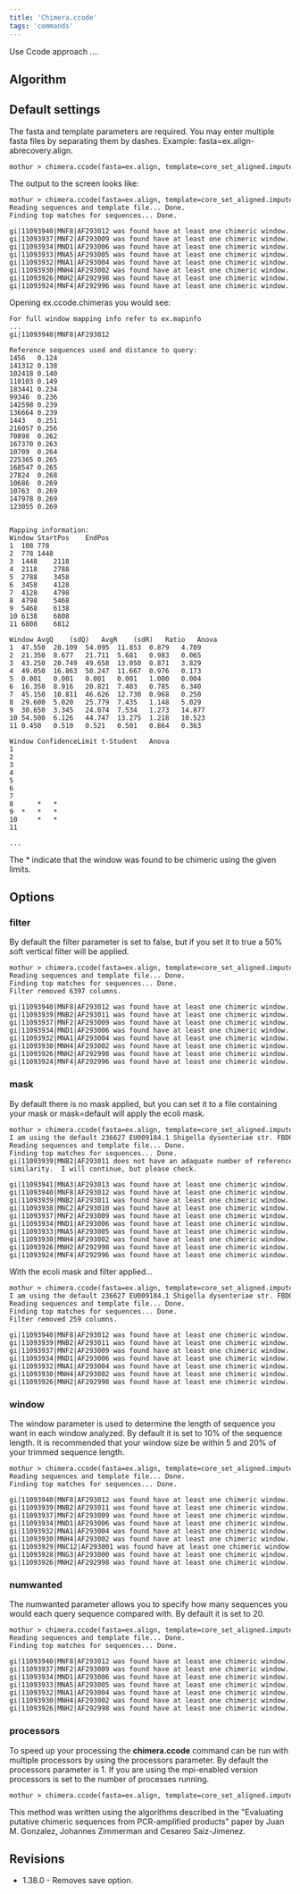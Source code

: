 ```yaml
---
title: 'Chimera.ccode'
tags: 'commands'
---
```

Use Ccode approach \....


## Algorithm

## Default settings

The fasta and template parameters are required. You may enter multiple
fasta files by separating them by dashes. Example:
fasta=ex.align-abrecovery.align.

    mothur > chimera.ccode(fasta=ex.align, template=core_set_aligned.imputed.fasta)

The output to the screen looks like:

    mothur > chimera.ccode(fasta=ex.align, template=core_set_aligned.imputed.fasta)
    Reading sequences and template file... Done.
    Finding top matches for sequences... Done.

    gi|11093940|MNF8|AF293012 was found have at least one chimeric window.
    gi|11093937|MNF2|AF293009 was found have at least one chimeric window.
    gi|11093934|MND1|AF293006 was found have at least one chimeric window.
    gi|11093933|MNA5|AF293005 was found have at least one chimeric window.
    gi|11093932|MNA1|AF293004 was found have at least one chimeric window.
    gi|11093930|MNH4|AF293002 was found have at least one chimeric window.
    gi|11093926|MNH2|AF292998 was found have at least one chimeric window.
    gi|11093924|MNF4|AF292996 was found have at least one chimeric window.

Opening ex.ccode.chimeras you would see:

    For full window mapping info refer to ex.mapinfo
    ...
    gi|11093940|MNF8|AF293012

    Reference sequences used and distance to query:
    1456   0.124
    141312 0.138
    102418 0.140
    110103 0.149
    183441 0.234
    99346  0.236
    142598 0.239
    136664 0.239
    1443   0.251
    216057 0.256
    70898  0.262
    167370 0.263
    10709  0.264
    225365 0.265
    168547 0.265
    27824  0.268
    10686  0.269
    10763  0.269
    147978 0.269
    123055 0.269


    Mapping information: 
    Window StartPos    EndPos
    1  108 778
    2  778 1448
    3  1448    2118
    4  2118    2788
    5  2788    3458
    6  3458    4128
    7  4128    4798
    8  4798    5468
    9  5468    6138
    10 6138    6808
    11 6808    6812

    Window AvgQ    (sdQ)   AvgR    (sdR)   Ratio   Anova
    1  47.550  20.109  54.095  11.853  0.879   4.709
    2  21.350  8.677   21.711  5.681   0.983   0.065
    3  43.250  20.749  49.658  13.050  0.871   3.829
    4  49.050  16.863  50.247  11.667  0.976   0.173
    5  0.001   0.001   0.001   0.001   1.000   0.004
    6  16.350  8.916   20.821  7.403   0.785   6.340
    7  45.150  10.811  46.626  12.730  0.968   0.250
    8  29.600  5.020   25.779  7.435   1.148   5.029
    9  30.650  3.345   24.074  7.534   1.273   14.877
    10 54.500  6.126   44.747  13.275  1.218   10.523
    11 0.450   0.510   0.521   0.501   0.864   0.363

    Window ConfidenceLimit t-Student   Anova
    1              
    2              
    3              
    4              
    5              
    6              
    7              
    8      *   *   
    9  *   *   *   
    10     *   *   
    11             

    ...

The \* indicate that the window was found to be chimeric using the given
limits.

## Options

### filter

By default the filter parameter is set to false, but if you set it to
true a 50% soft vertical filter will be applied.

    mothur > chimera.ccode(fasta=ex.align, template=core_set_aligned.imputed.fasta, filter=t)
    Reading sequences and template file... Done.
    Finding top matches for sequences... Done.
    Filter removed 6397 columns.

    gi|11093940|MNF8|AF293012 was found have at least one chimeric window.
    gi|11093939|MNB2|AF293011 was found have at least one chimeric window.
    gi|11093937|MNF2|AF293009 was found have at least one chimeric window.
    gi|11093934|MND1|AF293006 was found have at least one chimeric window.
    gi|11093932|MNA1|AF293004 was found have at least one chimeric window.
    gi|11093930|MNH4|AF293002 was found have at least one chimeric window.
    gi|11093926|MNH2|AF292998 was found have at least one chimeric window.
    gi|11093924|MNF4|AF292996 was found have at least one chimeric window.

### mask

By default there is no mask applied, but you can set it to a file
containing your mask or mask=default will apply the ecoli mask.

    mothur > chimera.ccode(fasta=ex.align, template=core_set_aligned.imputed.fasta, mask=default)
    I am using the default 236627 EU009184.1 Shigella dysenteriae str. FBD013.
    Reading sequences and template file... Done.
    Finding top matches for sequences... Done.
    gi|11093939|MNB2|AF293011 does not have an adaquate number of reference sequences that are within 20% and 0.5%
    similarity.  I will continue, but please check.

    gi|11093941|MNA3|AF293013 was found have at least one chimeric window.
    gi|11093940|MNF8|AF293012 was found have at least one chimeric window.
    gi|11093939|MNB2|AF293011 was found have at least one chimeric window.
    gi|11093938|MNC2|AF293010 was found have at least one chimeric window.
    gi|11093937|MNF2|AF293009 was found have at least one chimeric window.
    gi|11093934|MND1|AF293006 was found have at least one chimeric window.
    gi|11093933|MNA5|AF293005 was found have at least one chimeric window.
    gi|11093930|MNH4|AF293002 was found have at least one chimeric window.
    gi|11093926|MNH2|AF292998 was found have at least one chimeric window.
    gi|11093924|MNF4|AF292996 was found have at least one chimeric window.

With the ecoli mask and filter applied\...

    mothur > chimera.ccode(fasta=ex.align, template=core_set_aligned.imputed.fasta, mask=default, filter=t)
    I am using the default 236627 EU009184.1 Shigella dysenteriae str. FBD013.
    Reading sequences and template file... Done.
    Finding top matches for sequences... Done.
    Filter removed 259 columns.

    gi|11093940|MNF8|AF293012 was found have at least one chimeric window.
    gi|11093939|MNB2|AF293011 was found have at least one chimeric window.
    gi|11093937|MNF2|AF293009 was found have at least one chimeric window.
    gi|11093934|MND1|AF293006 was found have at least one chimeric window.
    gi|11093932|MNA1|AF293004 was found have at least one chimeric window.
    gi|11093930|MNH4|AF293002 was found have at least one chimeric window.
    gi|11093926|MNH2|AF292998 was found have at least one chimeric window.

### window

The window parameter is used to determine the length of sequence you
want in each window analyzed. By default it is set to 10% of the
sequence length. It is recommended that your window size be within 5 and
20% of your trimmed sequence length.

    mothur > chimera.ccode(fasta=ex.align, template=core_set_aligned.imputed.fasta, window=400)
    Reading sequences and template file... Done.
    Finding top matches for sequences... Done.

    gi|11093940|MNF8|AF293012 was found have at least one chimeric window.
    gi|11093939|MNB2|AF293011 was found have at least one chimeric window.
    gi|11093937|MNF2|AF293009 was found have at least one chimeric window.
    gi|11093934|MND1|AF293006 was found have at least one chimeric window.
    gi|11093932|MNA1|AF293004 was found have at least one chimeric window.
    gi|11093930|MNH4|AF293002 was found have at least one chimeric window.
    gi|11093929|MNC12|AF293001 was found have at least one chimeric window.
    gi|11093928|MNG3|AF293000 was found have at least one chimeric window.
    gi|11093926|MNH2|AF292998 was found have at least one chimeric window.

### numwanted

The numwanted parameter allows you to specify how many sequences you
would each query sequence compared with. By default it is set to 20.

    mothur > chimera.ccode(fasta=ex.align, template=core_set_aligned.imputed.fasta, numwanted=10)
    Reading sequences and template file... Done.
    Finding top matches for sequences... Done.

    gi|11093940|MNF8|AF293012 was found have at least one chimeric window.
    gi|11093937|MNF2|AF293009 was found have at least one chimeric window.
    gi|11093934|MND1|AF293006 was found have at least one chimeric window.
    gi|11093933|MNA5|AF293005 was found have at least one chimeric window.
    gi|11093932|MNA1|AF293004 was found have at least one chimeric window.
    gi|11093930|MNH4|AF293002 was found have at least one chimeric window.
    gi|11093926|MNH2|AF292998 was found have at least one chimeric window.

### processors

To speed up your processing the **chimera.ccode** command can be run with
multiple processors by using the processors parameter. By default the
processors parameter is 1. If you are using the mpi-enabled version
processors is set to the number of processes running.

    mothur > chimera.ccode(fasta=ex.align, template=core_set_aligned.imputed.fasta, processors=2)

This method was written using the algorithms described in the
\"Evaluating putative chimeric sequences from PCR-amplified products\"
paper by Juan M. Gonzalez, Johannes Zimmerman and Cesareo Saiz-Jimenez.

## Revisions

-   1.38.0 - Removes save option.


